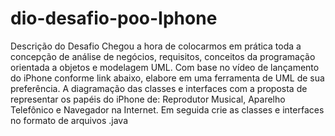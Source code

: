 # dio-desafio-poo-Iphone

Descrição do Desafio
Chegou a hora de colocarmos em prática toda a concepção de análise de negócios, requisitos, conceitos da programação orientada a objetos e modelagem UML.
Com base no vídeo de lançamento do iPhone conforme link abaixo, elabore em uma ferramenta de UML de sua preferência.
A diagramação das classes e interfaces com a proposta de representar os papéis do iPhone de: Reprodutor Musical, 
Aparelho Telefônico e Navegador na Internet. Em seguida crie as classes e interfaces no formato de arquivos .java
